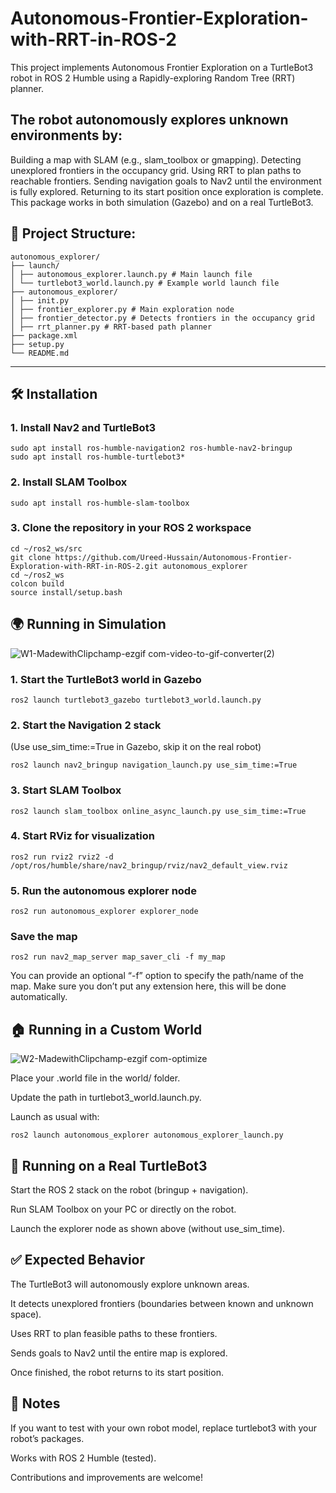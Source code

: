 # Autonomous-Frontier-Exploration-with-RRT-in-ROS-2
This project implements Autonomous Frontier Exploration on a TurtleBot3 robot in ROS 2 Humble using a Rapidly-exploring Random Tree (RRT) planner.

## The robot autonomously explores unknown environments by:

Building a map with SLAM (e.g., slam_toolbox or gmapping).
Detecting unexplored frontiers in the occupancy grid.
Using RRT to plan paths to reachable frontiers.
Sending navigation goals to Nav2 until the environment is fully explored.
Returning to its start position once exploration is complete.
This package works in both simulation (Gazebo) and on a real TurtleBot3.

## 📂 Project Structure:
```
autonomous_explorer/
├── launch/
│ ├── autonomous_explorer.launch.py # Main launch file
│ └── turtlebot3_world.launch.py # Example world launch file
├── autonomous_explorer/
│ ├── init.py
│ ├── frontier_explorer.py # Main exploration node
│ ├── frontier_detector.py # Detects frontiers in the occupancy grid
│ ├── rrt_planner.py # RRT-based path planner
├── package.xml
├── setup.py
└── README.md
```

---

## 🛠️ Installation

### 1. Install Nav2 and TurtleBot3
```
sudo apt install ros-humble-navigation2 ros-humble-nav2-bringup
sudo apt install ros-humble-turtlebot3*
```
### 2. Install SLAM Toolbox
```
sudo apt install ros-humble-slam-toolbox
```
### 3. Clone the repository in your ROS 2 workspace
```
cd ~/ros2_ws/src
git clone https://github.com/Ureed-Hussain/Autonomous-Frontier-Exploration-with-RRT-in-ROS-2.git autonomous_explorer
cd ~/ros2_ws
colcon build
source install/setup.bash
```
## 🌍 Running in Simulation
![W1-MadewithClipchamp-ezgif com-video-to-gif-converter(2)](https://github.com/user-attachments/assets/e513dc62-b57e-48cc-aaf0-fa543ca65ef4)

### 1. Start the TurtleBot3 world in Gazebo

```
ros2 launch turtlebot3_gazebo turtlebot3_world.launch.py
```
### 2. Start the Navigation 2 stack

(Use use_sim_time:=True in Gazebo, skip it on the real robot)
```
ros2 launch nav2_bringup navigation_launch.py use_sim_time:=True
```
### 3. Start SLAM Toolbox
```
ros2 launch slam_toolbox online_async_launch.py use_sim_time:=True
```
### 4. Start RViz for visualization
```
ros2 run rviz2 rviz2 -d /opt/ros/humble/share/nav2_bringup/rviz/nav2_default_view.rviz
```
### 5. Run the autonomous explorer node
```
ros2 run autonomous_explorer explorer_node
```
### Save the map
```
ros2 run nav2_map_server map_saver_cli -f my_map
```
You can provide an optional “-f” option to specify the path/name of the map. Make sure you don’t put any extension here, this will be done automatically.

## 🏠 Running in a Custom World

![W2-MadewithClipchamp-ezgif com-optimize](https://github.com/user-attachments/assets/5953d904-3511-4e6e-ba1e-a992fc852d0f)


Place your .world file in the world/ folder.

Update the path in turtlebot3_world.launch.py.

Launch as usual with:
```
ros2 launch autonomous_explorer autonomous_explorer_launch.py

```

## 🤖 Running on a Real TurtleBot3

Start the ROS 2 stack on the robot (bringup + navigation).

Run SLAM Toolbox on your PC or directly on the robot.

Launch the explorer node as shown above (without use_sim_time).

## ✅ Expected Behavior

The TurtleBot3 will autonomously explore unknown areas.

It detects unexplored frontiers (boundaries between known and unknown space).

Uses RRT to plan feasible paths to these frontiers.

Sends goals to Nav2 until the entire map is explored.

Once finished, the robot returns to its start position.

## 📌 Notes

If you want to test with your own robot model, replace turtlebot3 with your robot’s packages.

Works with ROS 2 Humble (tested).

Contributions and improvements are welcome!

